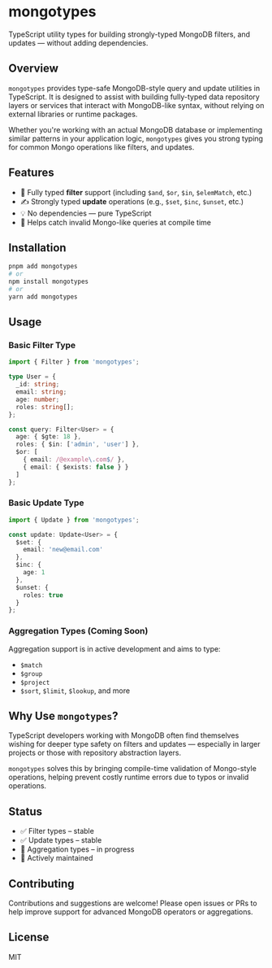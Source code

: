 # mongotypes

TypeScript utility types for building strongly-typed MongoDB filters, and updates — without adding dependencies.

## Overview

`mongotypes` provides type-safe MongoDB-style query and update utilities in TypeScript. It is designed to assist with building fully-typed data repository layers or services that interact with MongoDB-like syntax, without relying on external libraries or runtime packages.

Whether you're working with an actual MongoDB database or implementing similar patterns in your application logic, `mongotypes` gives you strong typing for common Mongo operations like filters, and updates.

## Features

- 🧠 Fully typed **filter** support (including `$and`, `$or`, `$in`, `$elemMatch`, etc.)
- ✍️ Strongly typed **update** operations (e.g., `$set`, `$inc`, `$unset`, etc.)
- 💡 No dependencies — pure TypeScript
- 🔐 Helps catch invalid Mongo-like queries at compile time

## Installation

```bash
pnpm add mongotypes
# or
npm install mongotypes
# or
yarn add mongotypes
```

## Usage

### Basic Filter Type

```ts
import { Filter } from 'mongotypes';

type User = {
  _id: string;
  email: string;
  age: number;
  roles: string[];
};

const query: Filter<User> = {
  age: { $gte: 18 },
  roles: { $in: ['admin', 'user'] },
  $or: [
    { email: /@example\.com$/ },
    { email: { $exists: false } }
  ]
};
```

### Basic Update Type

```ts
import { Update } from 'mongotypes';

const update: Update<User> = {
  $set: {
    email: 'new@email.com'
  },
  $inc: {
    age: 1
  },
  $unset: {
    roles: true
  }
};
```

### Aggregation Types (Coming Soon)

Aggregation support is in active development and aims to type:
- `$match`
- `$group`
- `$project`
- `$sort`, `$limit`, `$lookup`, and more

## Why Use `mongotypes`?

TypeScript developers working with MongoDB often find themselves wishing for deeper type safety on filters and updates — especially in larger projects or those with repository abstraction layers.

`mongotypes` solves this by bringing compile-time validation of Mongo-style operations, helping prevent costly runtime errors due to typos or invalid operations.

## Status

- ✅ Filter types – stable
- ✅ Update types – stable
- 🧪 Aggregation types – in progress
- 🔄 Actively maintained

## Contributing

Contributions and suggestions are welcome! Please open issues or PRs to help improve support for advanced MongoDB operators or aggregations.

## License

MIT
